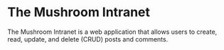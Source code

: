 # The Mushroom Intranet

The Mushroom Intranet is a web application that allows users to create, read, update, and delete (CRUD) posts and comments.

